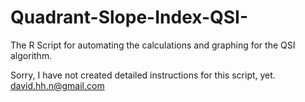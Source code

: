 # Quadrant-Slope-Index-QSI-
The R Script for automating the calculations and graphing for the QSI algorithm. 

Sorry, I have not created detailed instructions for this script, yet. 
david.hh.n@gmail.com
